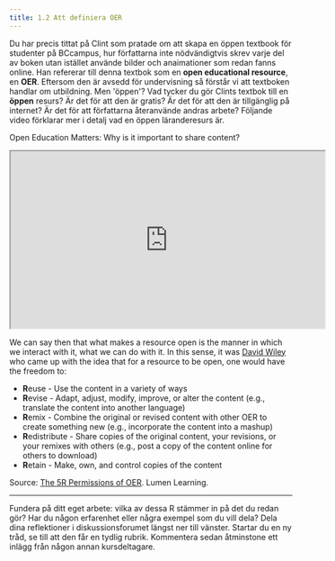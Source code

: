 ```yaml
---
title: 1.2 Att definiera OER
---
```



Du har precis tittat på Clint som pratade om att skapa en öppen textbook för studenter på BCcampus, hur författarna inte nödvändigtvis skrev varje del av boken utan istället använde bilder och anaimationer som redan fanns online. Han refererar till denna textbok som en **open educational resource**, en **OER**. Eftersom den är avsedd för undervisning så förstår vi att textboken handlar om utbildning. Men 'öppen'? Vad tycker du gör Clints textbok till en **öppen** resurs? Är det för att den är gratis? Är det för att den är tillgänglig på internet? Är det för att författarna återanvände andras arbete? Följande video förklarar mer i detalj vad en öppen läranderesurs är.

Open Education Matters: Why is it important to share content?  

<iframe height="315" src="https://www.youtube.com/embed/dTNnxPcY49Q" width="560"></iframe>

We can say then that what makes a resource open is the manner in which we interact with it, what we can do with it. In this sense, it was [David Wiley][1] who came up with the idea that for a resource to be open, one would have the freedom to:

 - **R**euse - Use the content in a variety of ways
 - **R**evise - Adapt, adjust, modify, improve, or alter the content (e.g.,
   translate the content into another language)
 - **R**emix - Combine the original or revised content with other OER to
   create something new (e.g., incorporate the content into a mashup)
 - **R**edistribute - Share copies of the original content, your revisions,
   or your remixes with others (e.g., post a copy of the content online
   for others to download)
 - **R**etain - Make, own, and control copies of the content

Source: [The 5R Permissions of OER][2]. Lumen Learning. 

----------


Fundera på ditt eget arbete: vilka av dessa R stämmer in på det du redan gör? Har du någon erfarenhet eller några exempel som du vill dela? Dela dina reflektioner i diskussionsforumet längst ner till vänster. Startar du en ny tråd, se till att den får en tydlig rubrik. Kommentera sedan åtminstone ett inlägg från någon annan kursdeltagare. 


  [1]: https://twitter.com/opencontent
  [2]: http://lumenlearning.com/about-oer/
